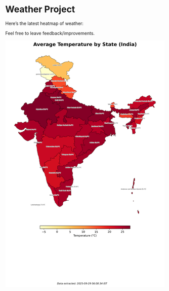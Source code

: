 # Weather Project

Here’s the latest heatmap of weather:

Feel free to leave feedback/improvements.

![India Heatmap](docs/assets/india_heatmap.png?v=D9D32D)

